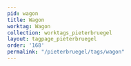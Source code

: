 ```yaml
---
pid: wagon
title: Wagon
worktag: Wagon
collection: worktags_pieterbruegel
layout: tagpage_pieterbruegel
order: '168'
permalink: "/pieterbruegel/tags/wagon"
---
```

